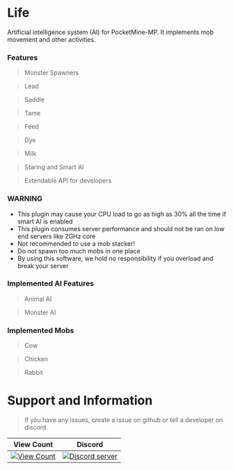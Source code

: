 # Life
Artificial intelligence system (AI) for PocketMine-MP.
It implements mob movement and other activities.

### Features

> Monster Spawners

> Lead

> Saddle

> Tame

> Feed

> Dye

> Milk

> Staring and Smart AI

> Extendable API for developers

### WARNING
- This plugin may cause your CPU load to go as high as 30% all the time if smart AI is enabled
- This plugin consumes server performance and should not be ran on low end servers like 2GHz core
- Not recommended to use a mob stacker!
- Do not spawn too much mobs in one place
- By using this software, we hold no responsibility if you overload and break your server

### Implemented AI Features

> Animal AI

> Monster AI

### Implemented Mobs
> Cow

> Chicken

> Rabbit

# Support and Information
> If you have any issues, create a issue on github or tell a developer on discord.

| View Count | Discord |
| :---: | :---: |
[![View Count](http://hits.dwyl.io/CubePM/Life.svg)](http://hits.dwyl.io/CubePM/Life) | <a href="https://discord.gg/2Nvgysk"><img src="https://discordapp.com/api/guilds/425712766687510528/embed.png" alt="Discord server"/></a> |

